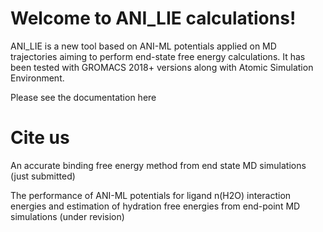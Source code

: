 # Welcome to ANI_LIE calculations!
ANI_LIE is a new tool based on ANI-ML potentials applied on MD trajectories aiming to perform end-state free energy calculations. It has been tested with GROMACS 2018+ versions along with Atomic Simulation Environment.

Please see the documentation here

# Cite us
An accurate binding free energy method from end state MD simulations (just submitted)

The performance of ANI-ML potentials for ligand n(H2O) interaction energies and estimation of hydration free energies from end-point MD simulations (under revision)

